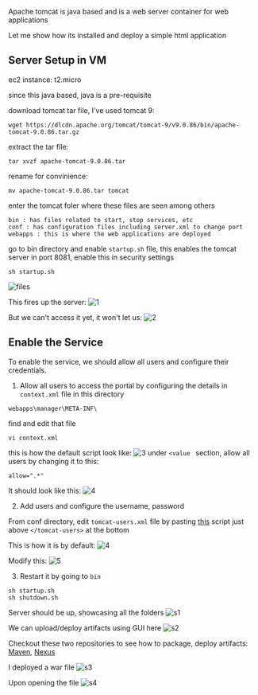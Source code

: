 Apache tomcat is java based and is a web server container for web applications

Let me show how its installed and deploy a simple html application

## Server Setup in VM
ec2 instance: t2.micro

since this java based, java is a pre-requisite

download tomcat tar file, I've used tomcat 9:
```
wget https://dlcdn.apache.org/tomcat/tomcat-9/v9.0.86/bin/apache-tomcat-9.0.86.tar.gz
```
extract the tar file:
```
tar xvzf apache-tomcat-9.0.86.tar
```
rename for convinience: 
```
mv apache-tomcat-9.0.86.tar tomcat
```
enter the tomcat foler where these files are seen among others
```
bin : has files related to start, stop services, etc
conf : has configuration files including server.xml to change port
webapps : this is where the web applications are deployed
```
go to bin directory and enable `startup.sh` file, this enables the tomcat server in port 8081, enable this in security settings
```
sh startup.sh
```
![files](https://github.com/guycalledavinash/apache-tomcat/assets/90386560/1a59cd0c-ba8d-488a-9de8-3adaba613840)

This fires up the server:
![1](https://github.com/guycalledavinash/apache-tomcat/assets/90386560/1218c900-6176-4270-a663-b5161c289cf8)

But we can't access it yet, it won't let us:
![2](https://github.com/guycalledavinash/apache-tomcat/assets/90386560/6f8fbf0e-1287-45a4-bac2-a7b0312d75b0)

## Enable the Service 
To enable the service, we should allow all users and configure their credentials. 

1. Allow all users to access the portal by configuring the details in `context.xml` file in this directory
```
webapps\manager\META-INF\
```
find and edit that file
```
vi context.xml
```
this is how the default script look like:
![3](https://github.com/guycalledavinash/apache-tomcat/assets/90386560/43fd7294-4dd2-4bda-a2a1-a27700f225f5)
under `<value ` section, allow all users by changing it to this:
```
allow=".*"
```
It should look like this:
![4](https://github.com/guycalledavinash/apache-tomcat/assets/90386560/280bcfb7-1d3c-4dd6-b979-0aebed5ab5fe)

2. Add users and configure the username, password

From conf directory, edit `tomcat-users.xml` file by pasting [this](https://github.com/guycalledavinash/apache-tomcat/blob/main/configure-users) script just above `</tomcat-users>` at the bottom

This is how it is by default:
![4](https://github.com/guycalledavinash/apache-tomcat/assets/90386560/39aff453-400b-41cb-a8f8-03cc617852cf)

Modify this:
![5](https://github.com/guycalledavinash/apache-tomcat/assets/90386560/f4e5349f-9009-4da4-92d2-950935c91893)

3. Restart it by going to `bin`
```
sh startup.sh
sh shutdown.sh
```
Server should be up, showcasing all the folders
![s1](https://github.com/guycalledavinash/apache-tomcat/assets/90386560/b3260431-5e8e-471a-8a1a-b0eadb758163)

We can upload/deploy artifacts using GUI here
![s2](https://github.com/guycalledavinash/apache-tomcat/assets/90386560/0a4c31e8-a643-4542-b691-4f0b08612103)

Checkout these two repositories to see how to package, deploy artifacts: [Maven](https://github.com/guycalledavinash/maven), [Nexus](https://github.com/guycalledavinash/nexus-repository)  

I deployed a war file
![s3](https://github.com/guycalledavinash/apache-tomcat/assets/90386560/a7ebb8bc-122e-402f-a158-addc9f7de0a5)

Upon opening the file
![s4](https://github.com/guycalledavinash/apache-tomcat/assets/90386560/188fc6fe-750c-4b75-ac07-dc1d70cd0c74)
